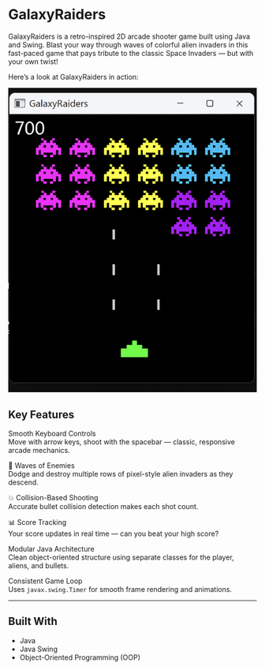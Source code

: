 # GalaxyRaiders

GalaxyRaiders is a retro-inspired 2D arcade shooter game built using Java and Swing. Blast your way through waves of colorful alien invaders in this fast-paced game that pays tribute to the classic Space Invaders — but with your own twist!

Here’s a look at GalaxyRaiders in action:

![Gameplay Screenshot](assets/GamePlay.png)

## Key Features

Smooth Keyboard Controls  
Move with arrow keys, shoot with the spacebar — classic, responsive arcade mechanics.

👾 Waves of Enemies  
Dodge and destroy multiple rows of pixel-style alien invaders as they descend.

💥 Collision-Based Shooting  
Accurate bullet collision detection makes each shot count.

📊 Score Tracking  
Your score updates in real time — can you beat your high score?

Modular Java Architecture  
Clean object-oriented structure using separate classes for the player, aliens, and bullets.

Consistent Game Loop  
Uses `javax.swing.Timer` for smooth frame rendering and animations.

---

## Built With

- Java  
- Java Swing  
- Object-Oriented Programming (OOP)

